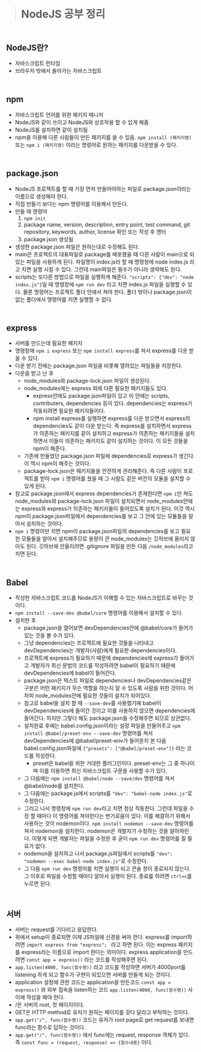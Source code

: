 ># NodeJS 공부 정리
## <br>NodeJS란?
- 자바스크립트 런타임
- 브라우저 밖에서 돌아가는 자바스크립트

## <br>npm
- 자바스크립트 언어를 위한 패키지 매니저
- NodeJS와 같이 쓰이고 NodeJS와 상호작용 할 수 있게 해줌
- NodeJS를 설치하면 같이 설치됨
- npm을 이용해 다른 사람들이 만든 패키지를 쓸 수 있음. ```npm install (패키지명)``` 또는 ```npm i (패키지명)``` 이라는 명령어로 원하는 패키지를 다운받을 수 있다.

## <br>package.json
- NodeJS 프로젝트를 할 때 가장 먼저 만들어야하는 파일로 package.json이라는 이름으로 생성해야 한다.
- 직접 만들기 보다는 npm 명령어를 이용해서 만든다.
- 만들 때 명령어
  1. ```npm init```
  2. package name, version, description, entry point, test command, git repository, keywords, author, license 확인 또는 작성 후 엔터
  3. package.json 생성됨
- 생성한 package.json 파일은 원하는대로 수정해도 된다.
- main은 프로젝트의 대표파일로 package를 배포했을 때 다른 사람이 main으로 되있는 파일을 사용하게 된다. 파일명이 index.js라 할 때 명령창에 node index.js 라고 치면 실행 시킬 수 있다. 그런데 main파일은 필수가 아니라 생략해도 된다.
- scripts는 또다른 방법으로 파일을 실행하게 해준다. ```"scripts": {"dev": "node index.js"}```일 때 명령창에 ```npm run dev``` 라고 치면 index.js 파일을 실행할 수 있다. 물론 명령어는 프로젝트 폴더 안에서 쳐야 한다. 폴더 밖이나 package.json이 없는 폴더에서 명령어를 치면 실행할 수 없다.

## <br>express
- 서버를 만드는데 필요한 패키지
- 명령창에 ```npm i express``` 또는 ```npm install express```를 쳐서 express를 다운 받을 수 있다.
- 다운 받기 전에는 package.json 파일을 비롯해 열려있는 파일들을 저장한다.
- 다운을 받고 난 후
  - node_modules와 package-lock.json 파일이 생성된다.
  - node_modules에는 express 외에 다른 필요한 패키지들도 있다.
    - express안에도 package.json파일이 있고 이 안에는 scripts, contributers, dependencies 등이 있다. dependencies는 express가 작동되려면 필요한 패키지들이다.
    - npm install express를 실행하면 express를 다운 받으면서 express의 dependencies도 같이 다운 받는다. 즉 express를 설치하면서 express가 의존하는 패키지를 같이 설치하고 express가 의존하는 패키지들을 설치하면서 이들이 의존하는 패키지도 같이 설치하는 것이다. 이 모든 것들을 npm이 해준다.
  - 기존에 만들었던 package.json 파일에 dependencies로 express가 생긴다. 이 역시 npm이 해주는 것이다.
  - package-lock.json은 패키지들을 안전하게 관리해준다. 즉 다른 사람이 프로젝트를 받아 ```npm i``` 명령어를 쳤을 때 그 사람도 같은 버전의 모듈을 설치할 수 있게 된다.
- 참고로 package.json에서 express dependencies가 존재한다면 ```npm i```만 쳐도 node_modules와 package-lock.json 파일이 설치되면서 node_modules안에는 express와 express가 의존하는 패키지들이 들어있도록 설치가 된다. 이것 역시 npm이 package.json파일에서 dependencies를 보고 그 안에 있는 모듈들을 알아서 설치하는 것이다.
- ```npm i``` 명령어만 치면 npm이 package.json파일의 dependencies를 보고 필요한 모듈들을 알아서 설치해주므로 용량이 큰 node_modules는 깃허브에 올리지 않아도 된다. 깃허브에 안올리려면 .gitignore 파일을 만든 다음 ```/node_modules```라고 치면 된다.

## <br>Babel
- 작성한 자바스크립트 코드를 NodeJS가 이해할 수 있는 자바스크립트로 바꾸는 것이다.
- ```npm install --save-dev @babel/core``` 명령어를 이용해서 설치할 수 있다.
- 설치한 후
  - package.json을 열어보면 devDependencies안에 @babel/core가 들어가 있는 것을 볼 수가 있다.
  - 그냥 dependencies는 프로젝트에 필요한 것들을 나타내고 devDependencies는 개발자(사람)에게 필요한 dependencies이다.
  - 프로젝트에 express가 필요하기 때문에 dependencies에 express가 들어가고 개발자가 최신 문법의 코드를 작성하려면 babel이 필요하기 때문에 devDependencies에 babel이 들어간다.
  - package.json은 텍스트 파일로 dependencies나 devDependencies같은 구분은 어떤 패키지가 무슨 역할을 하는지 알 수 있도록 사람을 위한 것이다. 어차피 node_modules안에 필요한 것들이 설치가 되어있다.
  - 참고로 babel을 설치 할 때 ```--save-dev```를 사용했기에 babel이 devDependencies에 들어간 것이고 이를 사용하지 않으면 dependencies에 들어간다. 하지만 그렇다 해도 package.json을 수정해주면 되므로 상관없다.
  - 설치완료 후에는 babel.config.json이라는 설정 파일을 만들어주고 ```npm install @babel/preset-env --save-dev``` 명령어를 쳐서 devDependencies에 @babel/preset-env가 들어온지 본 다음 babel.config.json파일에 ```{"presets": ["@babel/preset-env"]}``` 라는 코드를 작성한다.
    - preset은 babel을 위한 거대한 플러그인이다. preset-env는 그 중 하나이며 이를 이용하면 최신 자바스크립트 구문을 사용할 수가 있다.
  - 그 다음에는 ```npm install @babel/node --save/dev``` 명령어를 쳐서 @babel/node를 설치한다.
  - 그 다음에는 package.js에서 scripts를 ```"dev": "babel-node index.js"```로 수정한다.
  - 그리고 나서 명령창에 ```npm run dev```라고 치면 정상 작동한다. 그런데 파일을 수정 할 때마다 이 명령어를 쳐야한다는 번거로움이 있다. 이를 해결하기 위해서 사용하는 것이 nodemon이다. ```npm install nodemon --save-dev``` 명령어를 쳐서 nodemon을 설치한다. nodemon은 개발자가 수정하는 것을 알아차린다. 이렇게 되면 개발자는 파일을 수정한 후 굳이 ```npm run dev``` 명령어를 칠 필요가 없다.
  - nodemon을 설치하고 나서 package.js파일에서 scripts를 ```"dev": "nodemon --exec babel-node index.js"```로 수정한다.
  - 그 다음 ```npm run dev``` 명령어를 치면 실행이 되고 콘솔 창이 종료되지 않는다. 그 이후로 파일을 수정할 때마다 알아서 실행이 된다. 종료를 하려면 ```ctrl+c```를 누르면 된다.


## <br>서버
- 서버는 request를 기다리고 응답한다.
- 위에서 setup이 종료되면 이제 JS파일에 신경을 써야 한다. express를 import하려면 ```import express from "express"; ``` 라고 하면 된다. 이는 express 패키지를 express라는 이름으로 import 한다는 의미이다. express application을 만드려면 ```const app = express()``` 라는 코드를 작성해주면 된다.
- ```app.listen(4000, func(함수명))``` 라고 코드를 작성하면 서버가 4000port를 listening 하게 되고 함수가 구현이 되있으면 서버를 만들게 되는 것이다.
- application 설정에 관한 코드는 application을 만든코드 ```const app = express()``` 와 외부 접속을 listen하는 코드 ```app.listen(4000, func(함수명))``` 사이에 작성을 해야 한다.
- /은 서버의 root, 첫 페이지이다.
- GET은 HTTP method로 유저가 원하는 페이지를 갖다 달라고 부탁하는 것이다.
- ```app.get("/", func(함수명))``` 코드는 유저가 root page로 get request를 보내면 func라는 함수로 답하는 것이다.
- ```app.get("/", func(함수명))``` 에서 func에는 request, response 객체가 있다. 즉 ``` const func = (request, response) => {함수내용} ``` 이다.